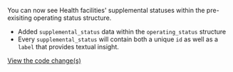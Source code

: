 You can now see Health facilities' supplemental statuses within the pre-exisiting operating status structure.
- Added `supplemental_status` data within the `operating_status` structure 
- Every `supplemental_status` will contain both a unique `id` as well as a `label` that provides textual insight.

[View the code change(s)](https://github.com/department-of-veterans-affairs/lighthouse-facilities/pull/340)
